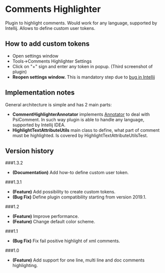 # Comments Highlighter
Plugin to highlight comments. Would work for any language, supported by Intellij. Allows to define custom user tokens.

## How to add custom tokens
+ Open settings window
+ Tools->Comments Highlighter Settings
+ Click on "+" sign and enter any token in popup. (Third screenshot of plugin)
+ **Reopen settings window.** This is mandatory step due to [bug in Intellij](https://youtrack.jetbrains.com/issue/IDEA-226087)

## Implementation notes
General architecture is simple and has 2 main parts:
+ **CommentHighlighterAnnotator** implements [Annotator](https://www.jetbrains.org/intellij/sdk/docs/reference_guide/custom_language_support/syntax_highlighting_and_error_highlighting.html#annotator) to deal with PsiComment. In such way plugin is able to handle any language, supported by Intellij IDEA. 
+ **HighlightTextAttributeUtils** main class to define, what part of comment must be highlighted. Is covered by HighlightTextAttributeUtilsTest. 

## Version history
###1.3.2
+ **(Documentation)** Add how-to define custom user token.

###1.3.1
+ **(Feature)** Add possibility to create custom tokens.
+ **(Bug Fix)** Define plugin compatibility starting from version 2019.1.

###1.2
+ **(Feature)** Improve performance.
+ **(Feature)** Change default color scheme.

###1.1
+ **(Bug Fix)** Fix fail positive highlight of xml comments.

###1.0
+ **(Feature)** Add support for one line, multi line and doc comments highlighting.
